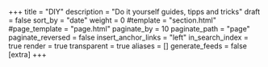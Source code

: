 +++
title = "DIY"
description = "Do it yourself guides, tipps and tricks"
draft = false
sort_by = "date"
weight = 0
#template = "section.html"
#page_template = "page.html"
paginate_by = 10
paginate_path = "page"
paginate_reversed = false
insert_anchor_links = "left"
in_search_index = true
render = true
transparent = true
aliases = []
generate_feeds = false
[extra]
+++
